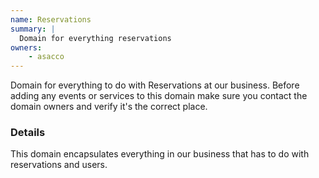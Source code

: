 ```yaml
---
name: Reservations
summary: |
  Domain for everything reservations
owners:
    - asacco
---
```


<Admonition>Domain for everything to do with Reservations at our business. Before adding any events or services to this domain make sure you contact the domain owners and verify it's the correct place.</Admonition>

### Details

This domain encapsulates everything in our business that has to do with reservations and users. 

<NodeGraph title="Domain Graph" />